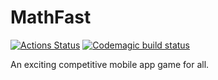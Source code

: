 # MathFast

[![Actions Status](https://github.com/iyikuyoro/MathFast/workflows/Test-Build/badge.svg)](https://github.com/iyikuyoro/MathFast/actions)
[![Codemagic build status](https://api.codemagic.io/apps/6028a8397236299eff2af309/6028a8397236299eff2af308/status_badge.svg)](https://codemagic.io/apps/6028a8397236299eff2af309/6028a8397236299eff2af308/latest_build)

An exciting competitive mobile app game for all.
